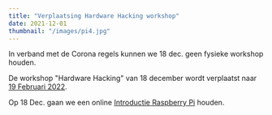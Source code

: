 ```yaml
---
title: "Verplaatsing Hardware Hacking workshop"
date: 2021-12-01
thumbnail: "/images/pi4.jpg"
---
```


In verband met de Corona regels kunnen we 18 dec. geen fysieke workshop houden.

De workshop "Hardware Hacking" van 18 december wordt verplaatst naar [19 Februari 2022](/cybersaturdays/2022_02_19_hardware_hacking__jilles_groenendijk/).  

Op 18 Dec. gaan we een online [Introductie Raspberry Pi](/cybersaturdays/2021_12_18_raspberry_pi/) houden.